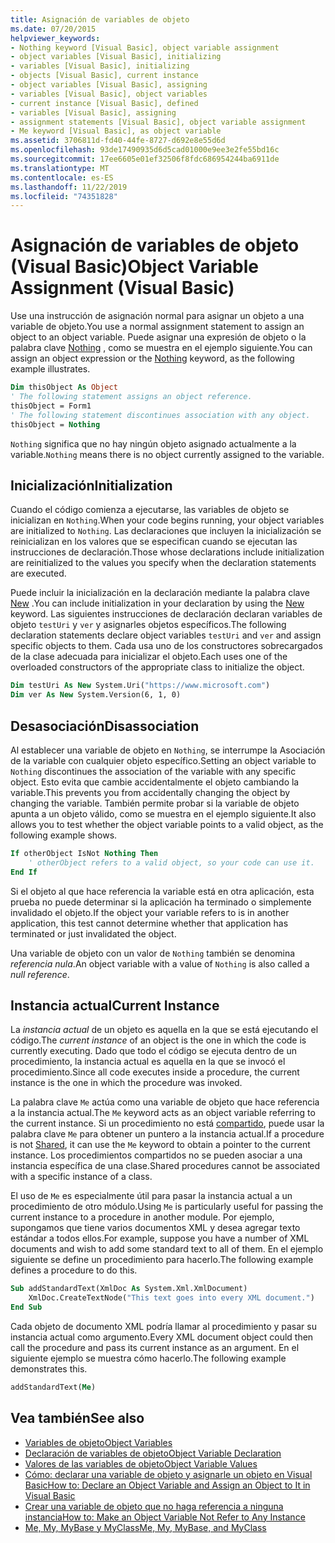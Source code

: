 ```yaml
---
title: Asignación de variables de objeto
ms.date: 07/20/2015
helpviewer_keywords:
- Nothing keyword [Visual Basic], object variable assignment
- object variables [Visual Basic], initializing
- variables [Visual Basic], initializing
- objects [Visual Basic], current instance
- object variables [Visual Basic], assigning
- variables [Visual Basic], object variables
- current instance [Visual Basic], defined
- variables [Visual Basic], assigning
- assignment statements [Visual Basic], object variable assignment
- Me keyword [Visual Basic], as object variable
ms.assetid: 3706811d-fd40-44fe-8727-d692e8e55d6d
ms.openlocfilehash: 93de17490935d6d5cad01000e9ee3e2fe55bd16c
ms.sourcegitcommit: 17ee6605e01ef32506f8fdc686954244ba6911de
ms.translationtype: MT
ms.contentlocale: es-ES
ms.lasthandoff: 11/22/2019
ms.locfileid: "74351828"
---
```

# <a name="object-variable-assignment-visual-basic"></a><span data-ttu-id="16913-102">Asignación de variables de objeto (Visual Basic)</span><span class="sxs-lookup"><span data-stu-id="16913-102">Object Variable Assignment (Visual Basic)</span></span>

<span data-ttu-id="16913-103">Use una instrucción de asignación normal para asignar un objeto a una variable de objeto.</span><span class="sxs-lookup"><span data-stu-id="16913-103">You use a normal assignment statement to assign an object to an object variable.</span></span> <span data-ttu-id="16913-104">Puede asignar una expresión de objeto o la palabra clave [Nothing](../../../../visual-basic/language-reference/nothing.md) , como se muestra en el ejemplo siguiente.</span><span class="sxs-lookup"><span data-stu-id="16913-104">You can assign an object expression or the [Nothing](../../../../visual-basic/language-reference/nothing.md) keyword, as the following example illustrates.</span></span>

```vb
Dim thisObject As Object
' The following statement assigns an object reference.
thisObject = Form1
' The following statement discontinues association with any object.
thisObject = Nothing
```

<span data-ttu-id="16913-105">`Nothing` significa que no hay ningún objeto asignado actualmente a la variable.</span><span class="sxs-lookup"><span data-stu-id="16913-105">`Nothing` means there is no object currently assigned to the variable.</span></span>

## <a name="initialization"></a><span data-ttu-id="16913-106">Inicialización</span><span class="sxs-lookup"><span data-stu-id="16913-106">Initialization</span></span>

<span data-ttu-id="16913-107">Cuando el código comienza a ejecutarse, las variables de objeto se inicializan en `Nothing`.</span><span class="sxs-lookup"><span data-stu-id="16913-107">When your code begins running, your object variables are initialized to `Nothing`.</span></span> <span data-ttu-id="16913-108">Las declaraciones que incluyen la inicialización se reinicializan en los valores que se especifican cuando se ejecutan las instrucciones de declaración.</span><span class="sxs-lookup"><span data-stu-id="16913-108">Those whose declarations include initialization are reinitialized to the values you specify when the declaration statements are executed.</span></span>

<span data-ttu-id="16913-109">Puede incluir la inicialización en la declaración mediante la palabra clave [New](../../../../visual-basic/language-reference/operators/new-operator.md) .</span><span class="sxs-lookup"><span data-stu-id="16913-109">You can include initialization in your declaration by using the [New](../../../../visual-basic/language-reference/operators/new-operator.md) keyword.</span></span> <span data-ttu-id="16913-110">Las siguientes instrucciones de declaración declaran variables de objeto `testUri` y `ver` y asignarles objetos específicos.</span><span class="sxs-lookup"><span data-stu-id="16913-110">The following declaration statements declare object variables `testUri` and `ver` and assign specific objects to them.</span></span> <span data-ttu-id="16913-111">Cada usa uno de los constructores sobrecargados de la clase adecuada para inicializar el objeto.</span><span class="sxs-lookup"><span data-stu-id="16913-111">Each uses one of the overloaded constructors of the appropriate class to initialize the object.</span></span>

```vb
Dim testUri As New System.Uri("https://www.microsoft.com")
Dim ver As New System.Version(6, 1, 0)
```

## <a name="disassociation"></a><span data-ttu-id="16913-112">Desasociación</span><span class="sxs-lookup"><span data-stu-id="16913-112">Disassociation</span></span>

<span data-ttu-id="16913-113">Al establecer una variable de objeto en `Nothing`, se interrumpe la Asociación de la variable con cualquier objeto específico.</span><span class="sxs-lookup"><span data-stu-id="16913-113">Setting an object variable to `Nothing` discontinues the association of the variable with any specific object.</span></span> <span data-ttu-id="16913-114">Esto evita que cambie accidentalmente el objeto cambiando la variable.</span><span class="sxs-lookup"><span data-stu-id="16913-114">This prevents you from accidentally changing the object by changing the variable.</span></span> <span data-ttu-id="16913-115">También permite probar si la variable de objeto apunta a un objeto válido, como se muestra en el ejemplo siguiente.</span><span class="sxs-lookup"><span data-stu-id="16913-115">It also allows you to test whether the object variable points to a valid object, as the following example shows.</span></span>

```vb
If otherObject IsNot Nothing Then
    ' otherObject refers to a valid object, so your code can use it.
End If
```

<span data-ttu-id="16913-116">Si el objeto al que hace referencia la variable está en otra aplicación, esta prueba no puede determinar si la aplicación ha terminado o simplemente invalidado el objeto.</span><span class="sxs-lookup"><span data-stu-id="16913-116">If the object your variable refers to is in another application, this test cannot determine whether that application has terminated or just invalidated the object.</span></span>

<span data-ttu-id="16913-117">Una variable de objeto con un valor de `Nothing` también se denomina *referencia nula*.</span><span class="sxs-lookup"><span data-stu-id="16913-117">An object variable with a value of `Nothing` is also called a *null reference*.</span></span>

## <a name="current-instance"></a><span data-ttu-id="16913-118">Instancia actual</span><span class="sxs-lookup"><span data-stu-id="16913-118">Current Instance</span></span>

<span data-ttu-id="16913-119">La *instancia actual* de un objeto es aquella en la que se está ejecutando el código.</span><span class="sxs-lookup"><span data-stu-id="16913-119">The *current instance* of an object is the one in which the code is currently executing.</span></span> <span data-ttu-id="16913-120">Dado que todo el código se ejecuta dentro de un procedimiento, la instancia actual es aquella en la que se invocó el procedimiento.</span><span class="sxs-lookup"><span data-stu-id="16913-120">Since all code executes inside a procedure, the current instance is the one in which the procedure was invoked.</span></span>

<span data-ttu-id="16913-121">La palabra clave `Me` actúa como una variable de objeto que hace referencia a la instancia actual.</span><span class="sxs-lookup"><span data-stu-id="16913-121">The `Me` keyword acts as an object variable referring to the current instance.</span></span> <span data-ttu-id="16913-122">Si un procedimiento no está [compartido](../../../../visual-basic/language-reference/modifiers/shared.md), puede usar la palabra clave `Me` para obtener un puntero a la instancia actual.</span><span class="sxs-lookup"><span data-stu-id="16913-122">If a procedure is not [Shared](../../../../visual-basic/language-reference/modifiers/shared.md), it can use the `Me` keyword to obtain a pointer to the current instance.</span></span> <span data-ttu-id="16913-123">Los procedimientos compartidos no se pueden asociar a una instancia específica de una clase.</span><span class="sxs-lookup"><span data-stu-id="16913-123">Shared procedures cannot be associated with a specific instance of a class.</span></span>

<span data-ttu-id="16913-124">El uso de `Me` es especialmente útil para pasar la instancia actual a un procedimiento de otro módulo.</span><span class="sxs-lookup"><span data-stu-id="16913-124">Using `Me` is particularly useful for passing the current instance to a procedure in another module.</span></span> <span data-ttu-id="16913-125">Por ejemplo, supongamos que tiene varios documentos XML y desea agregar texto estándar a todos ellos.</span><span class="sxs-lookup"><span data-stu-id="16913-125">For example, suppose you have a number of XML documents and wish to add some standard text to all of them.</span></span> <span data-ttu-id="16913-126">En el ejemplo siguiente se define un procedimiento para hacerlo.</span><span class="sxs-lookup"><span data-stu-id="16913-126">The following example defines a procedure to do this.</span></span>

```vb
Sub addStandardText(XmlDoc As System.Xml.XmlDocument)
    XmlDoc.CreateTextNode("This text goes into every XML document.")
End Sub
```

<span data-ttu-id="16913-127">Cada objeto de documento XML podría llamar al procedimiento y pasar su instancia actual como argumento.</span><span class="sxs-lookup"><span data-stu-id="16913-127">Every XML document object could then call the procedure and pass its current instance as an argument.</span></span> <span data-ttu-id="16913-128">En el siguiente ejemplo se muestra cómo hacerlo.</span><span class="sxs-lookup"><span data-stu-id="16913-128">The following example demonstrates this.</span></span>

```vb
addStandardText(Me)
```

## <a name="see-also"></a><span data-ttu-id="16913-129">Vea también</span><span class="sxs-lookup"><span data-stu-id="16913-129">See also</span></span>

- [<span data-ttu-id="16913-130">Variables de objeto</span><span class="sxs-lookup"><span data-stu-id="16913-130">Object Variables</span></span>](../../../../visual-basic/programming-guide/language-features/variables/object-variables.md)
- [<span data-ttu-id="16913-131">Declaración de variables de objeto</span><span class="sxs-lookup"><span data-stu-id="16913-131">Object Variable Declaration</span></span>](../../../../visual-basic/programming-guide/language-features/variables/object-variable-declaration.md)
- [<span data-ttu-id="16913-132">Valores de las variables de objeto</span><span class="sxs-lookup"><span data-stu-id="16913-132">Object Variable Values</span></span>](../../../../visual-basic/programming-guide/language-features/variables/object-variable-values.md)
- [<span data-ttu-id="16913-133">Cómo: declarar una variable de objeto y asignarle un objeto en Visual Basic</span><span class="sxs-lookup"><span data-stu-id="16913-133">How to: Declare an Object Variable and Assign an Object to It in Visual Basic</span></span>](../../../../visual-basic/programming-guide/language-features/variables/how-to-declare-an-object-variable-and-assign-an-object-to-it.md)
- [<span data-ttu-id="16913-134">Crear una variable de objeto que no haga referencia a ninguna instancia</span><span class="sxs-lookup"><span data-stu-id="16913-134">How to: Make an Object Variable Not Refer to Any Instance</span></span>](../../../../visual-basic/programming-guide/language-features/variables/how-to-make-an-object-variable-not-refer-to-any-instance.md)
- [<span data-ttu-id="16913-135">Me, My, MyBase y MyClass</span><span class="sxs-lookup"><span data-stu-id="16913-135">Me, My, MyBase, and MyClass</span></span>](../../../../visual-basic/programming-guide/program-structure/me-my-mybase-and-myclass.md)
